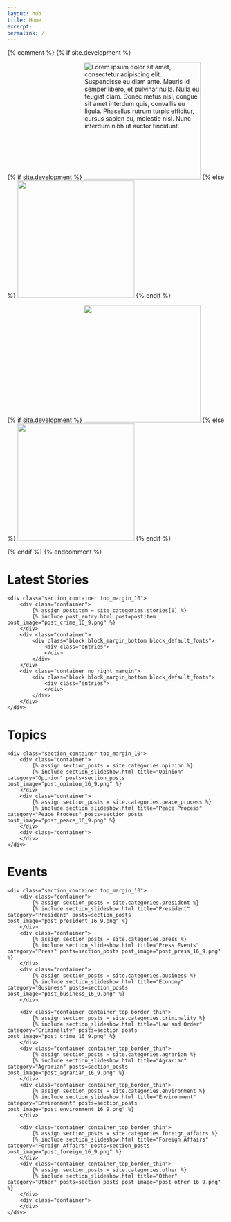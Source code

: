 ```yaml
---
layout: hub
title: Home
excerpt:
permalink: /
---
```


{% comment %}
{% if site.development %}
<div class="image_container">
    <div class="container">
    {% if site.development %}
        <img id="source_top_1" class="modal_source" src="/images/top_1.png" alt="Lorem ipsum dolor sit amet, consectetur adipiscing elit. Suspendisse eu diam ante. Mauris id semper libero, et pulvinar nulla. Nulla eu feugiat diam. Donec metus nisl, congue sit amet interdum quis, convallis eu ligula. Phasellus rutrum turpis efficitur, cursus sapien eu, molestie nisl. Nunc interdum nibh ut auctor tincidunt." width="270px" height="auto" >
    {% else %}
        <img id="source_top_1" class="modal_source" src="{{ site.image_source }}/site/top_1.png" width="270px" height="auto" >
    {% endif %}
        <div id="modal_top_1" class="modal">
            <div class="modal_content">
                <img id="destination_top_1" class="modal_image">
                <p id="caption_top_1" class="modal_caption"></p>
            </div>
        </div>
    </div>
    <div class="container">
    {% if site.development %}
        <img id="source_top_2" class="modal_source" src="/images/top_2.png" width="270px" height="auto" >
    {% else %}
        <img id="source_top_2" class="modal_source" src="{{ site.image_source }}/site/top_2.png" width="270px" height="auto" >
    {% endif %}
        <div id="modal_top_2" class="modal">
            <div class="modal_content">
                <img id="destination_top_2" class="modal_image">
                <p id="caption_top_2" class="modal_caption"></p>
            </div>
        </div>
    </div>
</div>
{% endif %}
{% endcomment %}



<div class="section_container_wrapper section_container_wrapper_border bottom_margin_10">
    <h1>Latest Stories</h1>

    <div class="section_container top_margin_10">
        <div class="container">
            {% assign postitem = site.categories.stories[0] %}
            {% include post_entry.html post=postitem post_image="post_crime_16_9.png" %}
        </div>
        <div class="container">
            <div class="block block_margin_bottom block_default_fonts">
                <div class="entries">
                </div>
            </div>
        </div>
        <div class="container no_right_margin">
            <div class="block block_margin_bottom block_default_fonts">
                <div class="entries">
                </div>
            </div>
        </div>
    </div>
</div>



<div class="section_container_wrapper section_container_wrapper_border bottom_margin_10">
    <h1>Topics</h1>

    <div class="section_container top_margin_10">
        <div class="container">
            {% assign section_posts = site.categories.opinion %}
            {% include section_slideshow.html title="Opinion" category="Opinion" posts=section_posts post_image="post_opinion_16_9.png" %}
        </div>
        <div class="container">
            {% assign section_posts = site.categories.peace_process %}
            {% include section_slideshow.html title="Peace Process" category="Peace Process" posts=section_posts post_image="post_peace_16_9.png" %}
        </div>
        <div class="container">
        </div>
    </div>
</div>



<div class="section_container_wrapper section_container_wrapper_border bottom_margin_10">
    <h1>Events</h1>

    <div class="section_container top_margin_10">
        <div class="container">
            {% assign section_posts = site.categories.president %}
            {% include section_slideshow.html title="President" category="President" posts=section_posts post_image="post_president_16_9.png" %}
        </div>
        <div class="container">
            {% assign section_posts = site.categories.press %}
            {% include section_slideshow.html title="Press Events" category="Press" posts=section_posts post_image="post_press_16_9.png" %}
        </div>
        <div class="container">
            {% assign section_posts = site.categories.business %}
            {% include section_slideshow.html title="Economy" category="Business" posts=section_posts post_image="post_business_16_9.png" %}
        </div>

        <div class="container container_top_border_thin">
            {% assign section_posts = site.categories.criminality %}
            {% include section_slideshow.html title="Law and Order" category="Criminality" posts=section_posts post_image="post_crime_16_9.png" %}
        </div>
        <div class="container container_top_border_thin">
            {% assign section_posts = site.categories.agrarian %}
            {% include section_slideshow.html title="Agrarian" category="Agrarian" posts=section_posts post_image="post_agrarian_16_9.png" %}
        </div>
        <div class="container container_top_border_thin">
            {% assign section_posts = site.categories.environment %}
            {% include section_slideshow.html title="Environment" category="Environment" posts=section_posts post_image="post_environment_16_9.png" %}
        </div>

        <div class="container container_top_border_thin">
            {% assign section_posts = site.categories.foreign_affairs %}
            {% include section_slideshow.html title="Foreign Affairs" category="Foreign Affairs" posts=section_posts post_image="post_foreign_16_9.png" %}
        </div>
        <div class="container container_top_border_thin">
            {% assign section_posts = site.categories.other %}
            {% include section_slideshow.html title="Other" category="Other" posts=section_posts post_image="post_other_16_9.png" %}
        </div>
        <div class="container">
        </div>
    </div>
</div>



<script>
    $(document).ready(function() {
        currentOpinionSlide(0);
        currentPeaceProcessSlide(0);

        currentPresidentSlide(0);
        currentPressSlide(0);

        currentBusinessSlide(0);
        currentCriminalitySlide(0);

        currentAgrarianSlide(0);
        currentEnvironmentSlide(0);

        currentForeignAffairsSlide(0);
        currentOtherSlide(0);
    });

    popupModal('modal_top_1', 'source_top_1', 'destination_top_1', 'caption_top_1');
    popupModal('modal_top_2', 'source_top_2', 'destination_top_2', 'caption_top_2');

    // Argument must be greater than zero.
    /*
    function currentHeadlineSlide(n) {
        showHeadlineSlides(n);
    }
    */

    function currentPresidentSlide(n) {
        showPresidentSlides(n);
    }

    function currentPressSlide(n) {
        showPressSlides(n);
    }

    function currentOtherSlide(n) {
        showOtherSlides(n);
    }

    function currentCriminalitySlide(n) {
        showCriminalitySlides(n);
    }

    function currentBusinessSlide(n) {
        showBusinessSlides(n);
    }

    function currentAgrarianSlide(n) {
        showAgrarianSlides(n);
    }

    function currentEnvironmentSlide(n) {
        showEnvironmentSlides(n);
    }

    function currentForeignAffairsSlide(n) {
        showForeignAffairsSlides(n);
    }

    function currentPeaceProcessSlide(n) {
        showPeaceProcessSlides(n);
    }

    function currentOpinionSlide(n) {
        showOpinionSlides(n);
    }

    /*
    function showHeadlineSlides(n) {
        showSlides("headline_dot", "headline_news_entry", n);
    }
    */

    function showPresidentSlides(n) {
        showSlides("president_dot", "president_news_entry", n);
    }

    function showPressSlides(n) {
        showSlides("press_dot", "press_news_entry", n);
    }

    function showOtherSlides(n) {
        showSlides("other_dot", "other_news_entry", n);
    }

    function showBusinessSlides(n) {
        showSlides("business_dot", "business_news_entry", n);
    }

    function showAgrarianSlides(n) {
        showSlides("agrarian_dot", "agrarian_news_entry", n);
    }

    function showEnvironmentSlides(n) {
        showSlides("environment_dot", "environment_news_entry", n);
    }

    function showForeignAffairsSlides(n) {
        showSlides("foreign_affairs_dot", "foreign_affairs_news_entry", n);
    }

    function showPeaceProcessSlides(n) {
        showSlides("peace_process_dot", "peace_process_news_entry", n);
    }

    function showCriminalitySlides(n) {
        showSlides("criminality_dot", "criminality_news_entry", n);
    }

    function showOpinionSlides(n) {
        showSlides("opinion_dot", "opinion_news_entry", n);
    }

    function showSlides(links, entries, index) {
        let i;
        let dots = document.getElementsByClassName(links);
        let slides = document.getElementsByClassName(entries);
        
        if (dots.length == 0) {
            return;
        }

        for (i = 0; i < slides.length; i++) {
           slides[i].style.display = "none";
        }
        for (i = 0; i < dots.length; i++) {
            dots[i].className = dots[i].className.replace(" slideshow_active", "");
        }
        slides[index].style.display = "block";
        dots[index].className += " slideshow_active";
    }


    function popupModal(modal, imageSource, imageDestination, caption) {
        // Get the modal
        var modal = document.getElementById(modal);

        // Get the image and insert it inside the modal - use its "alt" text as a caption
        var imgSource = document.getElementById(imageSource);
        var imgDest = document.getElementById(imageDestination);
        var imgCaption = document.getElementById(caption);
        imgSource.onclick = function() {
            modal.style.display = "block";
            imgDest.src = imgSource.src;
            imgCaption.innerHTML = this.alt;
        }

        imgDest.onclick = function() {
            modal.style.display = "none";
        }
        modal.onclick = function() {
            modal.style.display = "none";
        }
    }
</script>
